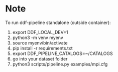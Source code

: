 # Note
To run ddf-pipeline standalone (outside container):

1. export DDF_LOCAL_DEV=1
2. python3 -m venv myenv
3. source myenv/bin/activate
4. pip install -r requirements.txt
5. export DDF_PIPELINE_CATALOGS=~/CATALOGS
7. go into your dataset folder
8. python3 scripts/pipeline.py examples/mpi.cfg